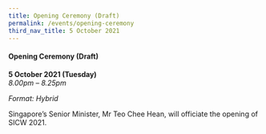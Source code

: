 ```yaml
---
title: Opening Ceremony (Draft)
permalink: /events/opening-ceremony
third_nav_title: 5 October 2021
---
```

#### **Opening Ceremony (Draft)**

**5 October 2021 (Tuesday)**  
*8.00pm – 8.25pm*

*Format: Hybrid*

Singapore’s Senior Minister, Mr Teo Chee Hean, will officiate the opening of SICW 2021.